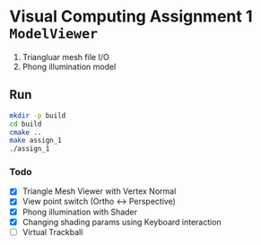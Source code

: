 # Visual Computing Assignment 1 `ModelViewer`

1. Triangluar mesh file I/O
2. Phong illumination model

## Run

```bash
mkdir -p build
cd build
cmake ..
make assign_1
./assign_1
```

### Todo
- [x] Triangle Mesh Viewer with Vertex Normal
- [x] View point switch (Ortho <-> Perspective)
- [x] Phong illumination with Shader
- [x] Changing shading params using Keyboard interaction
- [ ] Virtual Trackball
